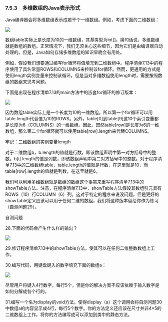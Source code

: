    

### 7.5.3　多维数组的Java表示形式

Java编译器会将多维数组表示成若干个一维数组。例如，考虑下面的二维数组：

![](../Images/image10669.gif)

数组table实际上是长度为10的一维数组，其基类型为int[]。换句话说，多维数组就是数组的数组。正常情况下，我们无须关心这些细节，因为它们是由编译器自动处理的。但是，Java如何存储多维数组的知识早晚会有用处。

例如，假设我们想要通过编写for循环将值填充到二维数组中。程序清单7.13中的程序使用了具名常量ROWS和COLUMNS来控制该for循环。然而，更通用的方式是使用length实例变量来控制该循环。但是当对多维数组使用length时，需要按照数组的数组来思考问题。

下面是出现在程序清单7.13的main方法中的嵌套for循环的修订版本：

![](0-Assets/Epubook/程序员编程语言经典合集（计算机科学丛书5册套装），javapython编程语言含经典教材龙书《编译原理》%20(Bruce%20Eckel%20%20Alfred%20V.%20Aho%20%20Monica%20S.%20Lam%20etc.)%20(Z-Library)/images/image10670.jpeg)

因为数组table实际上是一个长度为10的一维数组，所以第一个for循环可以用table.length代替值为10的ROWS。另外，table[0]到table[9]这10个索引变量都是长度为6（COLUMNS）的一维数组。因此，既然table[row]是长度为6的一维数组，那么第二个for循环就可以使用table[row].length来代替COLUMNS。

牢记：二维数组的实例变量length

对于二维数组b，b.length的值就是行数，即该数组声明中第一对方括号中的整数。b[i].length的值是列数，即该数组声明中第二对方括号中的整数。对于程序清单7.13中的二维数组table，table.length的值就是行数，在这里就是10，而table[row].length的值就是列数，在这里就是6。

我们可以利用多维数组就是数组的数组这个事实来重写程序清单7.13中的showTable方法。注意，在程序清单7.13中，showTable方法假设其数组引元具有ROWS（10）行COLUMN（6）列。这对于特定的程序来说没问题，但是更好的showTable定义应该可以用于任何二维的数组，我们将这种版本留给你作为练习（自测问题29）。

自测问题

28.下面的代码会产生什么样的输出？

![](0-Assets/Epubook/程序员编程语言经典合集（计算机科学丛书5册套装），javapython编程语言含经典教材龙书《编译原理》%20(Bruce%20Eckel%20%20Alfred%20V.%20Aho%20%20Monica%20S.%20Lam%20etc.)%20(Z-Library)/images/image10671.jpeg)

29.修订程序清单7.13中的showTable方法，使其可以在任何二维整数数组上工作。

30.编写代码，用键盘键入的数字填充下面的数组a：

![](../Images/image10672.gif)

尽管用户将键入4行数字，每行5个，但是你的解决方案不应该依赖于输入数字是如何分解成各个行的。

31.编写一个名为display的void方法，使得display（a）这个调用会将自测问题30中数组a的内容显示成4行，每行5个数字。你的方法定义还应该在尺寸并非4×5的二维数组上工作。将你的方法编写成可以添加到类中的静态方法。
